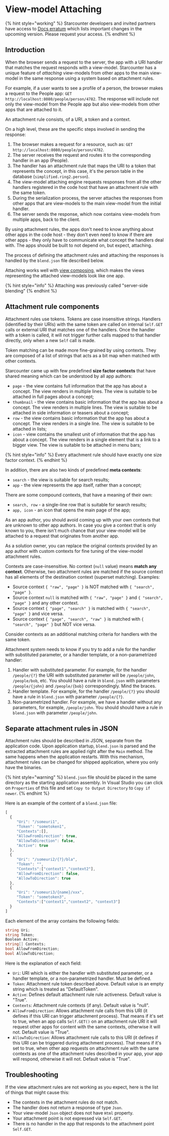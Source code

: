 # View-model Attaching

{% hint style="working" %} Starcounter developers and invited partners have access to [Docs erratum](https://github.com/Starcounter/RebelsLounge/wiki/Docs-erratum) which lists important changes in the upcoming version. Please request your access. {% endhint %}

## Introduction

When the browser sends a request to the server, the app with a URI handler that matches the request responds with a view-model. Starcounter has a unique feature of _attaching_ view-models from other apps to the main view-model in the same response using a system based on attachment rules.

For example, if a user wants to see a profile of a person, the browser makes a request to the People app: `GET http://localhost:8080/people/person/4782`. The response will include not only the view-model from the People app but also view-models from other apps that are attached to it.

An attachment rule consists, of a URI, a token and a context.

On a high level, these are the specific steps involved in sending the response:

1. The browser makes a request for a resource, such as:  `GET http://localhost:8080/people/person/4782`.
2. The server receives the request and routes it to the corresponding handler in an app \(People\).
3. The handler has an attachment rule that maps the URI to a token that represents the concept, in this case, it's the person table in the database \(`simplified.ring2.person`\). 
4. The view-model attaching engine requests responses from all the other handlers registered in the code host that have an attachment rule with the same token.
5. During the serialization process, the server attaches the responses from other apps that are view-models to the main view-model from the initial handler.
6. The server sends the response, which now contains view-models from multiple apps, back to the client.

By using attachment rules, the apps don't need to know anything about other apps in the code host - they don't even need to know if there are other apps - they only have to communicate what concept the handlers deal with. The apps should be built to not depend on, but expect, attaching.

The process of defining the attachment rules and attaching the responses is handled by the `blend.json` file described below.

Attaching works well with [view composing](view-composing.md), which makes the views representing the attached view-models look like one app.

{% hint style="info" %}
Attaching was previously called "server-side blending"
{% endhint %}

## Attachment rule components

Attachment rules use tokens. Tokens are case insensitive strings. Handlers (identified by their URIs) with the same token are called on internal `Self.GET` calls or external URI that matches one of the handlers. Once the handler with a token is called, it will not trigger further calls mapped to that handler directly, only when a new `Self` call is made.

Token matching can be made more fine-grained by using contexts. They are composed of a list of strings that acts as a bit map when matched with other contexts.

Starcounter came up with few predefined **size factor contexts** that have shared meaning which can be understood by all app authors:

* `page` - the view contains full information that the app has about a concept. The view renders in multiple lines. The view is suitable to be attached in full pages about a concept;
* `thumbnail` - the view contains basic information that the app has about a concept. The view renders in multiple lines. The view is suitable to be attached in side information or teasers about a concept;
* `row` - the view contains basic information that the app has about a concept. The view renders in a single line. The view is suitable to be attached in lists;
* `icon` - view contains the smallest unit of information that the app has about a concept. The view renders in a single element that is a link to a bigger view. The view is suitable to be attached in menu bars;

{% hint style="info" %} Every attachment rule should have exactly one size factor context. {% endhint %}

In addition, there are also two kinds of predefined **meta contexts**:

* `search` - the view is suitable for search results;
* `app` - the view represents the app itself, rather than a concept;

There are some compound contexts, that have a meaning of their own:

* `search, row` - a single-line row that is suitable for search results;
* `app, icon` - an icon that opens the main page of the app;

As an app author, you should avoid coming up with your own contexts that are unknown to other app authors. In case you give a context that is only known to you, there isn't much chance that your view-model will be attached to a request that originates from another app.

As a solution owner, you can replace the original contexts provided by an app author with custom contexts for fine tuning of the view-model attachment rules.

Contexts are case-insensitive. No context \(`null` value\) means **match any context**. Otherwise, two attachment rules are matched if the source context has all elements of the destination context (superset matching). Examples:

* Source context `{ "raw", "page" }` is NOT matched with `{ "search", "page" }`.
* Source context `null` is matched with `{ "raw", "page" }` and `{ "search", "page" }` and any other context.
* Source context `{ "page", "search" }` is matched with `{ "search", "page" }` and vice versa.
* Source context `{ "page", "search", "raw" }` is matched with `{ "search", "page" }` but NOT vice versa.

Consider contexts as an additional matching criteria for handlers with the same token.

Attachment system needs to know if you try to add a rule for the handler with substituted parameter, or a handler template, or a non-parametrized handler:
1. Handler with substituted parameter. For example, for the handler `/people/{?}` the URI with substituted parameter will be `/people/john`, `/people/bob`, etc. You should have a rule in `blend.json` with parameters `/people/{john}` and `/people/{bob}` correspondingly. Mind the braces.
2. Handler template. For example, for the handler `/people/{?}` you should have a rule in `blend.json` with parameter `/people/{?}`.
3. Non-parametrized handler. For example, we have a handler without any parameters, for example, `/people/john`. You should should have a rule in `blend.json` with parameter `/people/john`.

## Separate attachment rules in JSON

Attachment rules should be described in JSON, separate from the application code. Upon application startup, `blend.json` is parsed and the extracted attachment rules are applied right after the `Main` method. The same happens when the application restarts. With this mechanism, attachment rules can be changed for shipped application, where you only have the binaries. 

{% hint style="warning" %} `blend.json` file should be placed in the same directory as the starting application assembly. In Visual Studio you can click on `Properties` of this file and set `Copy to Output Directory` to `Copy if newer`. {% endhint %}

Here is an example of the content of a `blend.json` file:

```javascript
[
  {
     "Uri": "/someuri1",
     "Token": "sometoken1",
     "Contexts":[],
     "AllowFromDirection": true,
     "AllowToDirection": false,
     "Active": true
  },
  {
     "Uri": "/someuri2/{?}/bla",
     "Token": "",
     "Contexts":["context1","context2"],
     "AllowFromDirection": false,
     "AllowToDirection": true
  },
  {
     "Uri": "/someuri3/{name}/xxx",
     "Token": "sometoken3",
     "Contexts":["context1","context2", "context3"]
  }
]
```

Each element of the array contains the following fields:

```csharp
string Uri; 
string Token;
Boolean Active;
string[] Contexts;
bool AllowFromDirection;
bool AllowToDirection;
```

Here is the explanation of each field:
* `Uri`: URI which is either the handler with substituted parameter, or a handler template, or a non-parametrized handler. Must be defined.
* `Token`: Attachment rule token described above. Default value is an empty string which is treated as "DefaultToken".
* `Active`: Defines default attachment rule rule activeness. Default value is "True".
* `Contexts`: Attachment rule contexts (if any). Default value is "null".
* `AllowFromDirection`: Allows attachment rule calls from this URI (it defines if this URI can trigger attachment process). That means if it's set to true, when an app calls `Self.GET()` on an attachment rule URI it will request other apps for content with the same contexts, otherwise it will not. Default value is "True".
* `AllowToDirection`: Allows attachment rule calls to this URI (it defines if this URI can be triggered during attachment process). That means if it's set to true, when other app requests on attachment rule with the same contexts as one of the attachment rules described in your app, your app will respond, otherwise it will not. Default value is "True".


## Troubleshooting

If the view attachment rules are not working as you expect, here is the list of things that might cause this:
- The contexts in the attachment rules do not match.
- The handler does not return a response of type `Json`.
- Your view-model `Json` object does not have `Html` property.
- Your attachment point is not expressed via `Self.GET`.
- There is no handler in the app that responds to the attachment point `Self.GET`.